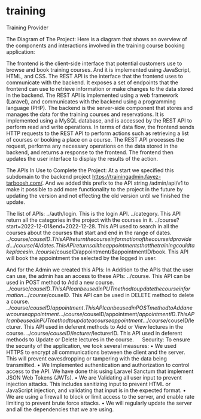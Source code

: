 # training



Training Provider

The Diagram of The Project:
Here is a diagram that shows an overview of the components and interactions involved in the training course booking application:
 

The frontend is the client-side interface that potential customers use to browse and book training courses. And it is implemented using JavaScript, HTML, and CSS.
The REST API is the interface that the frontend uses to communicate with the backend. It exposes a set of endpoints that the frontend can use to retrieve information or make changes to the data stored in the backend. The REST API is implemented using a web framework (Laravel), and communicates with the backend using a programming language (PHP).
The backend is the server-side component that stores and manages the data for the training courses and reservations. It is implemented using a MySQL database, and is accessed by the REST API to perform read and write operations.
In terms of data flow, the frontend sends HTTP requests to the REST API to perform actions such as retrieving a list of courses or booking a place on a course. The REST API processes the request, performs any necessary operations on the data stored in the backend, and returns a response to the frontend. The frontend then updates the user interface to display the results of the action.


The APIs In Use to Complete the Project:
At a start we specified this subdomain to the backend project https://trainingadmin.fayez-tarboosh.com/. And we added this prefix to the API string /admin/api/v1 to make it possible to add more functionality to the project in the future by updating the version and not effecting the old version until we finished the update.

The list of APIs:
../auth/login. This is the login API.
../category. This API return all the categories in the project with the courses in it.
../course?start=2022-12-01&end=2022-12-28. This API used to search in all the courses about the courses that start and end in the range of dates.
../course/$couseID. This API return the course information of the course id provided.
../course/4/dates. This API returns all the appointments that the training could take places in.
./course/$couseID/appointment/$appointmentID/book. This API will book the appointment the selected by the logged in user.

And for the Admin we created this APIs:
In Addition to the APIs that the user can use, the admin has an access to these APIs:
../course. This API can be used in POST method to Add a new course.
../course/$couseID. This API can be used in PUT method to update the course information.
../course/$couseID. This API can be used in DELETE method to delete a course.
../course/$couseID/appointment. This API can be used in POST method to Add a new course appointment.
../course/$couseID/appointment/$appointmentID. This API can be used in PUT method to update a course appointment.
../course/$couseID/lecturer. This API used in deferent methods to Add or View lectures in the course.
../course/$couseID/lecturer/$lecturerID. This API used in deferent methods to Update or Delete lectures in the course.
 
Security:
To ensure the security of the application, we took several measures:
•	We used HTTPS to encrypt all communications between the client and the server. This will prevent eavesdropping or tampering with the data being transmitted.
•	We Implemented authentication and authorization to control access to the API. We have done this using Laravel Sanctum that implement JSON Web Tokens (JWTs).
•	We are Validating all user input to prevent injection attacks. This includes sanitizing input to prevent HTML or JavaScript injection, and validating that input is in the expected format.
•	We are using a firewall to block or limit access to the server, and enable rate limiting to prevent brute force attacks.
•	We will regularly update the server and all the dependencies that we are using.

